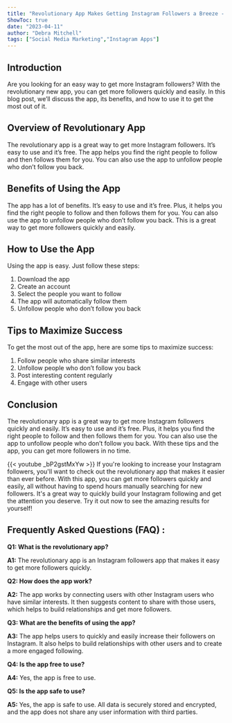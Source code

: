 ```yaml
---
title: "Revolutionary App Makes Getting Instagram Followers a Breeze - Find Out How Now!"
ShowToc: true 
date: "2023-04-11"
author: "Debra Mitchell" 
tags: ["Social Media Marketing","Instagram Apps"]
---
```

## Introduction 
Are you looking for an easy way to get more Instagram followers? With the revolutionary new app, you can get more followers quickly and easily. In this blog post, we’ll discuss the app, its benefits, and how to use it to get the most out of it. 

## Overview of Revolutionary App
The revolutionary app is a great way to get more Instagram followers. It’s easy to use and it’s free. The app helps you find the right people to follow and then follows them for you. You can also use the app to unfollow people who don’t follow you back. 

## Benefits of Using the App
The app has a lot of benefits. It’s easy to use and it’s free. Plus, it helps you find the right people to follow and then follows them for you. You can also use the app to unfollow people who don’t follow you back. This is a great way to get more followers quickly and easily. 

## How to Use the App 
Using the app is easy. Just follow these steps: 
1. Download the app 
2. Create an account 
3. Select the people you want to follow 
4. The app will automatically follow them 
5. Unfollow people who don’t follow you back 

## Tips to Maximize Success 
To get the most out of the app, here are some tips to maximize success: 
1. Follow people who share similar interests 
2. Unfollow people who don’t follow you back 
3. Post interesting content regularly 
4. Engage with other users 

## Conclusion 
The revolutionary app is a great way to get more Instagram followers quickly and easily. It’s easy to use and it’s free. Plus, it helps you find the right people to follow and then follows them for you. You can also use the app to unfollow people who don’t follow you back. With these tips and the app, you can get more followers in no time.

{{< youtube _bP2gstMxYw >}} 
If you're looking to increase your Instagram followers, you'll want to check out the revolutionary app that makes it easier than ever before. With this app, you can get more followers quickly and easily, all without having to spend hours manually searching for new followers. It's a great way to quickly build your Instagram following and get the attention you deserve. Try it out now to see the amazing results for yourself!

## Frequently Asked Questions (FAQ) :
**Q1: What is the revolutionary app?**

**A1:** The revolutionary app is an Instagram followers app that makes it easy to get more followers quickly.

**Q2: How does the app work?**

**A2:** The app works by connecting users with other Instagram users who have similar interests. It then suggests content to share with those users, which helps to build relationships and get more followers.

**Q3: What are the benefits of using the app?**

**A3:** The app helps users to quickly and easily increase their followers on Instagram. It also helps to build relationships with other users and to create a more engaged following.

**Q4: Is the app free to use?**

**A4:** Yes, the app is free to use.

**Q5: Is the app safe to use?**

**A5:** Yes, the app is safe to use. All data is securely stored and encrypted, and the app does not share any user information with third parties.


